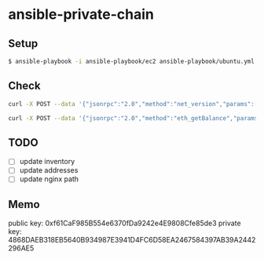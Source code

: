 # ansible-private-chain

## Setup
```bash
$ ansible-playbook -i ansible-playbook/ec2 ansible-playbook/ubuntu.yml
```


## Check
```bash
curl -X POST --data '{"jsonrpc":"2.0","method":"net_version","params":[],"id":67}' -H "Content-Type: application/json" ${HOSTNAME}:8080/87b298c45ffd71385d0dda6a0a7cb43e151efbb2

curl -X POST --data '{"jsonrpc":"2.0","method":"eth_getBalance","params":["0xf61CaF985B554e6370fDa9242e4E9808Cfe85de3", "latest"],"id":67}' -H "Content-Type: application/json" ${HOSTNAME}:8080/87b298c45ffd71385d0dda6a0a7cb43e151efbb2
```

## TODO
- [ ] update inventory
- [ ] update addresses
- [ ] update nginx path

## Memo
public key: 0xf61CaF985B554e6370fDa9242e4E9808Cfe85de3
private key: 4868DAEB318EB5640B934987E3941D4FC6D58EA2467584397AB39A2442296AE5
